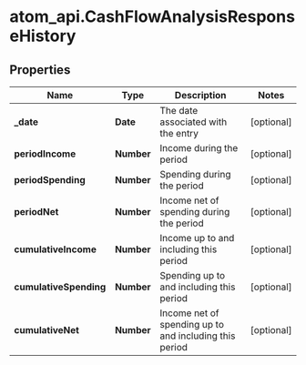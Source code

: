 # atom_api.CashFlowAnalysisResponseHistory

## Properties
Name | Type | Description | Notes
------------ | ------------- | ------------- | -------------
**_date** | **Date** | The date associated with the entry | [optional] 
**periodIncome** | **Number** | Income during the period | [optional] 
**periodSpending** | **Number** | Spending during the period | [optional] 
**periodNet** | **Number** | Income net of spending during the period | [optional] 
**cumulativeIncome** | **Number** | Income up to and including this period | [optional] 
**cumulativeSpending** | **Number** | Spending up to and including this period | [optional] 
**cumulativeNet** | **Number** | Income net of spending up to and including this period | [optional] 


